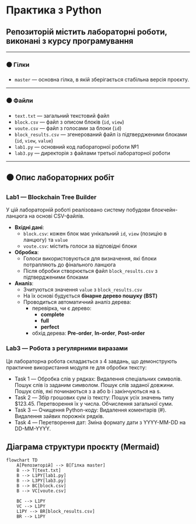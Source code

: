 # Практика з Python  
## Репозиторій містить лабораторні роботи, виконані з курсу програмування

---

### ⚫ Гілки

- `master` — основна гілка, в якій зберігається стабільна версія проєкту.  

---

### ⚫ Файли

- `text.txt` — загальний текстовий файл  
- `block.csv` — файл з описом блоків (`id`, `view`)  
- `voute.csv` — файл з голосами за блоки  (`id`)
- `block_results.csv` — згенерований файл із підтвердженими блоками (`id`, `view`, `value`)
- `lab1.py` — основний код лабораторної роботи №1  
- `lab3.py` — директорія з файлами третьої лабораторної роботи

---

## ⚫ Опис лабораторних робіт

### Lab1 — Blockchain Tree Builder

У цій лабораторній роботі реалізовано систему побудови блокчейн-ланцюга на основі CSV-файлів.

- **Вхідні дані**:
  - `block.csv`: кожен блок має унікальний `id`, `view` (позицію в ланцюгу) та `value`
  - `voute.csv`: містить голоси за відповідні блоки
- **Обробка**:
  - Голоси використовуються для визначення, які блоки потрапляють до фінального ланцюга
  - Після обробки створюється файл `block_results.csv` з підтвердженими блоками
- **Аналіз**:
  - Зчитуються значення `value` з `block_results.csv`
  - На їх основі будується **бінарне дерево пошуку (BST)**
  - Проводиться автоматичний аналіз дерева:
    - перевірка, чи є дерево:
      - **complete**
      - **full**
      - **perfect**
    - обхід дерева: **Pre-order**, **In-order**, **Post-order**

 ### Lab3 — Робота з регулярними виразами
Ця лабораторна робота складається з 4 завдань, що демонструють практичне використання модуля re для обробки тексту:

- Task 1 — Обробка слів у рядках:
Видалення спеціальних символів.
Пошук слів із заданим символом.
Пошук слів заданої довжини.
Пошук слів, які починаються з a або b і закінчуються на s.
- Task 2 — Збір грошових сум із тексту:
Пошук усіх значень типу $123.45.
Перетворення їх у числа.
Обчислення загальної суми.
- Task 3 — Очищення Python-коду:
Видалення коментарів (#).
Видалення зайвих порожніх рядків.
- Task 4 — Перетворення дат:
Зміна формату дати з YYYY-MM-DD на DD-MM-YYYY.


##  Діаграма структури проєкту (Mermaid)

```mermaid
flowchart TD
    A[Репозиторій] --> B[Гілка master]
    B --> T[text.txt]
    B --> L1PY[lab1.py]
    B --> L3PY[lab3.py]
    B --> BC[block.csv]
    B --> VC[voute.csv]
    
    BC --> L1PY
    VC --> L1PY
    L1PY --> BR[block_results.csv]
    BR --> L1PY



    
